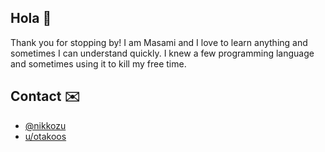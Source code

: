 ## Hola :wave:

Thank you for stopping by! I am Masami and I love to learn anything and sometimes I can understand quickly. I knew a few programming language and sometimes using it to kill my free time.

## Contact :envelope:

* [@nikkozu](https://twitter.com/nikkozu/)
* [u/otakoos](https://reddit.com/u/otakoos/)

